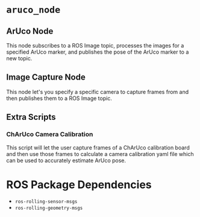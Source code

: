 # `aruco_node`

## ArUco Node

This node subscribes to a ROS Image topic, processes the images for a specified ArUco marker, and publishes the pose of the ArUco marker to a new topic.

## Image Capture Node

This node let's you specify a specific camera to capture frames from and then publishes them to a ROS Image topic.

## Extra Scripts

### ChArUco Camera Calibration

This script will let the user capture frames of a ChArUco calibration board and then use those frames to calculate a camera calibration yaml file which can be used to accurately estimate ArUco pose.

# ROS Package Dependencies
* `ros-rolling-sensor-msgs`
* `ros-rolling-geometry-msgs`
